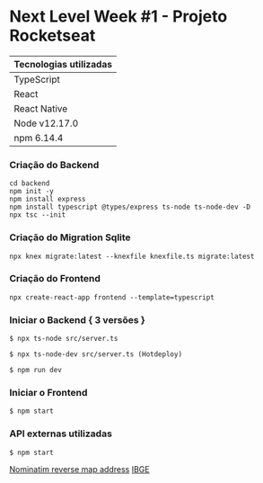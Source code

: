 # Next Level Week #1 - Projeto Rocketseat

|Tecnologias utilizadas  |
|---------|
|TypeScript     |
|React     |
|React Native    |
|Node v12.17.0     |
|npm  6.14.4     |

### Criação do Backend

``` 
cd backend
npm init -y 
npm install express
npm install typescript @types/express ts-node ts-node-dev -D
npx tsc --init
```

### Criação do Migration Sqlite

``` 
npx knex migrate:latest --knexfile knexfile.ts migrate:latest
```

### Criação do Frontend

``` 
npx create-react-app frontend --template=typescript 
```

### Iniciar o Backend { 3 versões }

``` 
$ npx ts-node src/server.ts 
```

``` 
$ npx ts-node-dev src/server.ts (Hotdeploy) 
```

``` 
$ npm run dev 
```

### Iniciar o Frontend

``` 
$ npm start
```

### API externas utilizadas

``` 
$ npm start

```

[Nominatim reverse map address](https://nominatim.org/release-docs/develop/api/Reverse/)
[IBGE](https://servicodados.ibge.gov.br/api/docs/localidades?versao=1#api-_)
